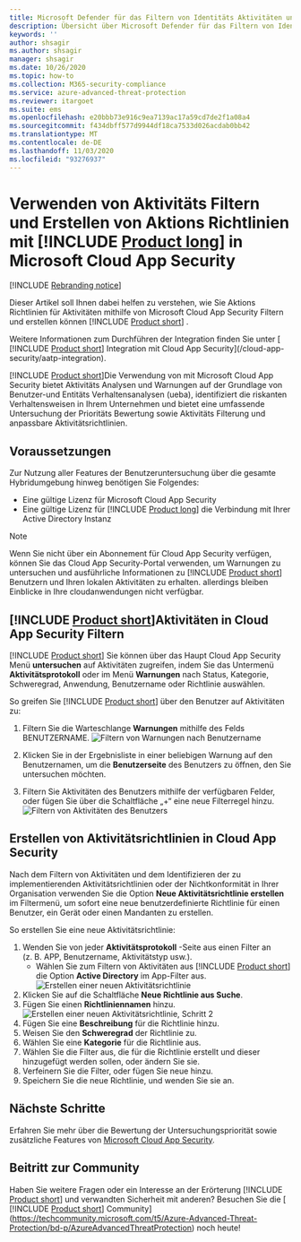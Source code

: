 ```yaml
---
title: Microsoft Defender für das Filtern von Identitäts Aktivitäten und Richtlinien in Microsoft Cloud App Security
description: Übersicht über Microsoft Defender für das Filtern von Identitäts Aktivitäten und Richtlinien mit Microsoft Cloud App Security.
keywords: ''
author: shsagir
ms.author: shsagir
manager: shsagir
ms.date: 10/26/2020
ms.topic: how-to
ms.collection: M365-security-compliance
ms.service: azure-advanced-threat-protection
ms.reviewer: itargoet
ms.suite: ems
ms.openlocfilehash: e20bbb73e916c9ea7139ac17a59cd7de2f1a08a4
ms.sourcegitcommit: f434dbff577d9944df18ca7533d026acdab0bb42
ms.translationtype: MT
ms.contentlocale: de-DE
ms.lasthandoff: 11/03/2020
ms.locfileid: "93276937"
---
```

# <a name="use-activity-filters-and-create-action-policies-with-product-long-in-microsoft-cloud-app-security"></a>Verwenden von Aktivitäts Filtern und Erstellen von Aktions Richtlinien mit [!INCLUDE [Product long](includes/product-long.md)] in Microsoft Cloud App Security

[!INCLUDE [Rebranding notice](includes/rebranding.md)]

Dieser Artikel soll Ihnen dabei helfen zu verstehen, wie Sie Aktions Richtlinien für Aktivitäten mithilfe von Microsoft Cloud App Security Filtern und erstellen können [!INCLUDE [Product short](includes/product-short.md)] .

Weitere Informationen zum Durchführen der Integration finden Sie unter [ [!INCLUDE [Product short](includes/product-short.md)] Integration mit Cloud App Security](/cloud-app-security/aatp-integration).

[!INCLUDE [Product short](includes/product-short.md)]Die Verwendung von mit Microsoft Cloud App Security bietet Aktivitäts Analysen und Warnungen auf der Grundlage von Benutzer-und Entitäts Verhaltensanalysen (ueba), identifiziert die riskanten Verhaltensweisen in Ihrem Unternehmen und bietet eine umfassende Untersuchung der Prioritäts Bewertung sowie Aktivitäts Filterung und anpassbare Aktivitätsrichtlinien.

## <a name="prerequisites"></a>Voraussetzungen

Zur Nutzung aller Features der Benutzeruntersuchung über die gesamte Hybridumgebung hinweg benötigen Sie Folgendes:

- Eine gültige Lizenz für Microsoft Cloud App Security
- Eine gültige Lizenz für [!INCLUDE [Product long](includes/product-long.md)] die Verbindung mit Ihrer Active Directory Instanz

>[!NOTE]
>Wenn Sie nicht über ein Abonnement für Cloud App Security verfügen, können Sie das Cloud App Security-Portal verwenden, um Warnungen zu untersuchen und ausführliche Informationen zu [!INCLUDE [Product short](includes/product-short.md)] Benutzern und Ihren lokalen Aktivitäten zu erhalten. allerdings bleiben Einblicke in Ihre cloudanwendungen nicht verfügbar.

## <a name="filter-product-short-activities-in-cloud-app-security"></a>[!INCLUDE [Product short](includes/product-short.md)]Aktivitäten in Cloud App Security Filtern

[!INCLUDE [Product short](includes/product-short.md)] Sie können über das Haupt Cloud App Security Menü **untersuchen** auf Aktivitäten zugreifen, indem Sie das Untermenü **Aktivitätsprotokoll** oder im Menü **Warnungen** nach Status, Kategorie, Schweregrad, Anwendung, Benutzername oder Richtlinie auswählen.

So greifen Sie [!INCLUDE [Product short](includes/product-short.md)] über den Benutzer auf Aktivitäten zu:

1. Filtern Sie die Warteschlange **Warnungen** mithilfe des Felds BENUTZERNAME.
    ![Filtern von Warnungen nach Benutzername](media/mcas-alerts-queue.png)
1. Klicken Sie in der Ergebnisliste in einer beliebigen Warnung auf den Benutzernamen, um die **Benutzerseite** des Benutzers zu öffnen, den Sie untersuchen möchten.

1. Filtern Sie Aktivitäten des Benutzers mithilfe der verfügbaren Felder, oder fügen Sie über die Schaltfläche „+“ eine neue Filterregel hinzu.
    ![Filtern von Aktivitäten des Benutzers](media/mcas-activity-filter.png)

## <a name="create-activity-policies-in-cloud-app-security"></a>Erstellen von Aktivitätsrichtlinien in Cloud App Security

Nach dem Filtern von Aktivitäten und dem Identifizieren der zu implementierenden Aktivitätsrichtlinien oder der Nichtkonformität in Ihrer Organisation verwenden Sie die Option **Neue Aktivitätsrichtlinie erstellen** im Filtermenü, um sofort eine neue benutzerdefinierte Richtlinie für einen Benutzer, ein Gerät oder einen Mandanten zu erstellen.

So erstellen Sie eine neue Aktivitätsrichtlinie:

1. Wenden Sie von jeder **Aktivitätsprotokoll** -Seite aus einen Filter an (z. B. APP, Benutzername, Aktivitätstyp usw.).
    - Wählen Sie zum Filtern von Aktivitäten aus [!INCLUDE [Product short](includes/product-short.md)] die Option **Active Directory** im App-Filter aus.
    ![Erstellen einer neuen Aktivitätsrichtlinie](media/mcas-create-new-policy.png)
1. Klicken Sie auf die Schaltfläche **Neue Richtlinie aus Suche**.
1. Fügen Sie einen **Richtliniennamen** hinzu.
    ![Erstellen einer neuen Aktivitätsrichtlinie, Schritt 2](media/mcas-create-policy.png)
1. Fügen Sie eine **Beschreibung** für die Richtlinie hinzu.
1. Weisen Sie den **Schweregrad** der Richtlinie zu.
1. Wählen Sie eine **Kategorie** für die Richtlinie aus.
1. Wählen Sie die Filter aus, die für die Richtlinie erstellt und dieser hinzugefügt werden sollen, oder ändern Sie sie.
1. Verfeinern Sie die Filter, oder fügen Sie neue hinzu.
1. Speichern Sie die neue Richtlinie, und wenden Sie sie an.

## <a name="next-steps"></a>Nächste Schritte

Erfahren Sie mehr über die Bewertung der Untersuchungspriorität sowie zusätzliche Features von [Microsoft Cloud App Security](/cloud-app-security/).

## <a name="join-the-community"></a>Beitritt zur Community

Haben Sie weitere Fragen oder ein Interesse an der Erörterung [!INCLUDE [Product short](includes/product-short.md)] und verwandten Sicherheit mit anderen? Besuchen Sie die [ [!INCLUDE [Product short](includes/product-short.md)] Community](https://techcommunity.microsoft.com/t5/Azure-Advanced-Threat-Protection/bd-p/AzureAdvancedThreatProtection) noch heute!